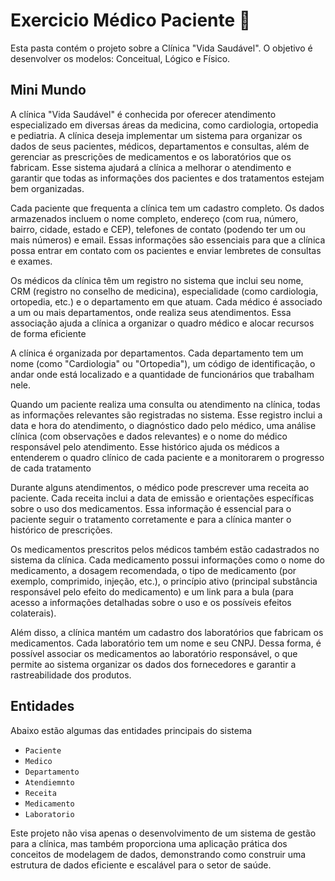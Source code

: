 # Exercicio Médico Paciente :hospital:

<p>Esta pasta contém o projeto sobre a Clínica "Vida Saudável". O objetivo é desenvolver os modelos: Conceitual, Lógico e Físico.</p>

## Mini Mundo
<p>A clínica "Vida Saudável" é conhecida por oferecer atendimento especializado em diversas áreas da medicina, como cardiologia, ortopedia e pediatria. A clínica deseja implementar um sistema para organizar os dados de seus pacientes, médicos, departamentos e consultas, além de gerenciar as prescrições de medicamentos e os laboratórios que os fabricam. Esse sistema ajudará a clínica a melhorar o atendimento e garantir que todas as informações dos pacientes e dos tratamentos estejam bem organizadas.</p>
<p>Cada paciente que frequenta a clínica tem um cadastro completo. Os dados armazenados incluem o nome completo, endereço (com rua, número, bairro, cidade, estado e CEP), telefones de contato (podendo ter um ou mais números) e email. Essas informações são essenciais para que a clínica possa entrar em contato com os pacientes e enviar lembretes de consultas e exames.</p>
<p>Os médicos da clínica têm um registro no sistema que inclui seu nome, CRM (registro no conselho de medicina), especialidade (como cardiologia, ortopedia, etc.) e o departamento em que atuam. Cada médico é associado a um ou mais departamentos, onde realiza seus atendimentos. Essa associação ajuda a clínica a organizar o quadro médico e alocar recursos de forma eficiente</p>
<p>A clínica é organizada por departamentos. Cada departamento tem um nome (como "Cardiologia" ou "Ortopedia"), um código de identificação, o andar onde está localizado e a quantidade de funcionários que trabalham nele.</p>
<p>Quando um paciente realiza uma consulta ou atendimento na clínica, todas as informações relevantes são registradas no sistema. Esse registro inclui a data e hora do atendimento, o diagnóstico dado pelo médico, uma análise clínica (com observações e dados relevantes) e o nome do médico responsável pelo atendimento. Esse histórico ajuda os médicos a entenderem o quadro clínico de cada paciente e a monitorarem o progresso de cada tratamento</p>
<p>Durante alguns atendimentos, o médico pode prescrever uma receita ao paciente. Cada receita inclui a data de emissão e orientações específicas sobre o uso dos medicamentos. Essa informação é essencial para o paciente seguir o tratamento corretamente e para a clínica manter o histórico de prescrições.</p>
<p>Os medicamentos prescritos pelos médicos também estão cadastrados no sistema da clínica. Cada medicamento possui informações como o nome do medicamento, a dosagem recomendada, o tipo de medicamento (por exemplo, comprimido, injeção, etc.), o princípio ativo (principal substância responsável pelo efeito do medicamento) e um link para a bula (para acesso a informações detalhadas sobre o uso e os possíveis efeitos colaterais).</p>
<p>Além disso, a clínica mantém um cadastro dos laboratórios que fabricam os medicamentos. Cada laboratório tem um nome e seu CNPJ. Dessa forma, é possível associar os medicamentos ao laboratório responsável, o que permite ao sistema organizar os dados dos fornecedores e garantir a rastreabilidade dos produtos.</p>

## Entidades
Abaixo estão algumas das entidades principais do sistema

- `Paciente`
- `Medico`
- `Departamento`
- `Atendiemnto`
- `Receita`
- `Medicamento`
- `Laboratorio`
<p>Este projeto não visa apenas o desenvolvimento de um sistema de gestão para a clínica, mas também proporciona uma aplicação prática dos conceitos de modelagem de dados, demonstrando como construir uma estrutura de dados eficiente e escalável para o setor de saúde.</p>
